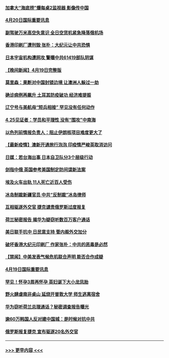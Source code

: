 #### [加拿大“海底捞”爆每桌2监视器 影像传中国](../pages/prog202/a103100064.md?t=04201802) 
#### [4月20日国际重要讯息](../pages/prog202/a103100060.md?t=04201802) 
#### [副驾驶万米高空失意识 全日空货机紧急降落俄机场](../pages/prog202/a103100032.md?t=04201802) 
#### [香港印刷厂遭刑毁 张朴：大纪元让中共恐惧](../pages/prog202/a103100039.md?t=04201802) 
#### [日本宇宙机构遭网攻 警曝中共61419部队阴谋](../pages/prog202/a103099979.md?t=04201802) 
#### [【晚间新闻】4月19日完整版](../pages/prog202/a103099953.md?t=04201802) 
#### [莫里森：果断对中国封锁边境 让澳洲人躲过一劫](../pages/prog202/a103099890.md?t=04201802) 
#### [确诊病例再飙升 土耳其防疫破功 经济难提振](../pages/prog202/a103099904.md?t=04201802) 
#### [辽宁号与美航母“短兵相接” 罕见没有任何动作](../pages/prog202/a103099914.md?t=04201802) 
#### [4.25见证者：学员和平理性 没有“围攻”中南海](../pages/prog202/a103099694.md?t=04201802) 
#### [以色列前情报负责人：阻止伊朗核项目难度更大了](../pages/prog202/a103099488.md?t=04201802) 
#### [【最新疫情】澳新开通旅行泡泡 印疫情严峻英取消访问](../pages/prog202/a103099567.md?t=04201802) 
#### [日媒：若台海出事 日本自卫队分3个层级行动](../pages/prog202/a103099741.md?t=04201802) 
#### [剑指中俄 英国参考美国制定防间谍新法案](../pages/prog202/a103099690.md?t=04201802) 
#### [埃及火车出轨 11人死亡近百人受伤](../pages/prog202/a103099704.md?t=04201802) 
#### [冰岛制裁新疆官员 中共“反制裁”冰岛律师](../pages/prog202/a103099671.md?t=04201802) 
#### [互相驱逐外交官 捷克谴责俄罗斯过度报复](../pages/prog202/a103099599.md?t=04201802) 
#### [荷兰秘密报告 揭华为疑窃听数百万客户通话](../pages/prog202/a103099581.md?t=04201802) 
#### [美日联手抗中 日民意支持 菅内阁外交加分](../pages/prog202/a103099572.md?t=04201802) 
#### [破坏香港大纪元印刷厂 作家张朴：中共的恶毒是必然](../pages/prog202/a103099553.md?t=04201802) 
#### [【禁闻】中美发表气候危机联合声明 能否合作成疑](../pages/prog202/a103099520.md?t=04201802) 
#### [4月19日国际重要讯息](../pages/prog202/a103099333.md?t=04201802) 
#### [罕见！怀孕3周再怀孕 英妇诞下大小龙凤胎](../pages/prog202/a103099265.md?t=04201802) 
#### [野火肆虐南非桌山 延烧开普敦大学 师生逃离宿舍](../pages/prog202/a103099264.md?t=04201802) 
#### [华为窃听荷兰总理通话？秘密调查报告曝光](../pages/prog202/a103099249.md?t=04201802) 
#### [逾60万韩国人反对建中国城：是时候对抗中共](../pages/prog202/a103099242.md?t=04201802) 
#### [俄罗斯报复捷克 宣布驱逐20名外交官](../pages/prog202/a103099206.md?t=04201802) 

----
#### [ >>> 更早内容 <<< ](../indexes/prog202-earlier.md)
